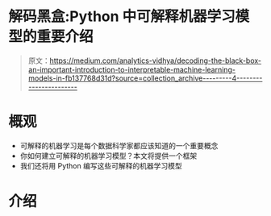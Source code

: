 # 解码黑盒:Python 中可解释机器学习模型的重要介绍

> 原文：<https://medium.com/analytics-vidhya/decoding-the-black-box-an-important-introduction-to-interpretable-machine-learning-models-in-fb137768d31d?source=collection_archive---------4----------------------->

# 概观

*   可解释的机器学习是每个数据科学家都应该知道的一个重要概念
*   你如何建立可解释的机器学习模型？本文将提供一个框架
*   我们还将用 Python 编写这些可解释的机器学习模型

# 介绍
